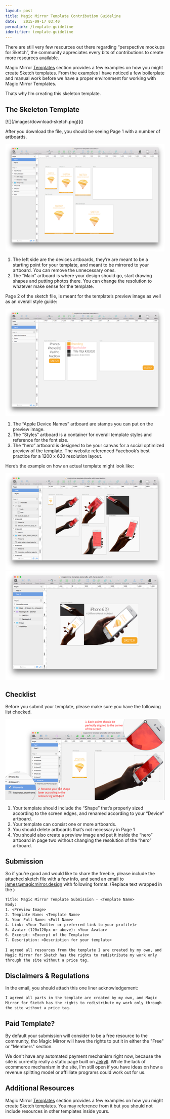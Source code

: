 ```yaml
---
layout: post
title: Magic Mirror Template Contribution Guideline
date:   2015-09-17 03:40
permalink: /template-guideline
identifier: template-guideline
---
```


There are still very few resources out there regarding “perspective mockups for Sketch”, the community appreciates every bits of contributions to create more resources available.

Magic Mirror [Templates](/templates) section provides a few examples on how you might create Sketch templates. From the examples I have noticed a few boilerplate and manual work before we have a proper environment for working with Magic Mirror Templates.

Thats why I’m creating this skeleton template.

## The Skeleton Template

<div class="center" markdown="1">
[![](/images/download-sketch.png)]()
</div>

After you download the file, you should be seeing Page 1 with a number of artboards.

![](/images/skeleton-page1.png)

1. The left side are the devices artboards, they’re are meant to be a starting point for your template, and meant to be mirrored to your artboard. You can remove the unnecessary ones.
2. The “Main” artboard is where your design should go, start drawing shapes and putting photos there. You can change the resolution to whatever make sense for the template.

Page 2 of the sketch file, is meant for the template’s preview image as well as an overall style guide:

![](/images/skeleton-page2.png)

1. The “Apple Device Names” artboard are stamps you can put on the preview image.
2. The “Styles” artboard is a container for overall template styles and reference for the font size.
3. The “hero” artboard is designed to be your canvas for a social optimized preview of the template. The website referenced Facebook’s best practice for a 1200 x 630 resolution layout.

Here’s the example on how an actual template might look like:

![](/images/skeleton-example-page1.png)
![](/images/skeleton-example-page2.png)

## Checklist

Before you submit your template, please make sure you have the following list checked.

![](/images/skeleton-requirement.png)

1. Your template should include the “Shape” that’s properly sized according to the screen edges, and renamed according to your “Device” artboard.
2. Your template can consist one or more artboards.
3. You should delete artboards that’s not necessary in Page 1
4. You should also create a preview image and put it inside the “hero” artboard in page two without changing the resolution of the “hero” artboard.

## Submission

So if you’re good and would like to share the freebie, please include the attached sketch file with a few info, and send an email to [james@magicmirror.design](mailto:james@magicmirror.design) with following format. (Replace text wrapped in the <brackets>)

~~~
Title: Magic Mirror Template Submission - <Template Name>
Body:
1. <Preview Image>
2. Template Name: <Template Name>
3. Your Full Name: <Full Name>
4. Link: <Your Twitter or preferred link to your profile)>
5. Avatar (120x120px or above): <Your Avatar>
6. Excerpt: <Excerpt of the Template>
7. Description: <Description for your template>

I agreed all resources from the template I are created by my own, and Magic Mirror for Sketch has the rights to redistribute my work only through the site without a price tag.

~~~

## Disclaimers & Regulations

In the email, you should attach this one liner acknowledgement:

```
I agreed all parts in the template are created by my own, and Magic Mirror for Sketch has the rights to redistribute my work only through the site without a price tag.
```

## Paid Template?

By default your submission will consider to be a free resource to the community, tho Magic Mirror will have the rights to put it in either the "Free" or "Members" section.

We don't have any automated payment mechanism right now, because the site is currently really a static page built on [Jekyll](https://jekyllrb.com). While the lack of ecommerce mechanism in the site, I'm still open if you have ideas on how a revenue splitting model or affilliate programs could work out for us.

## Additional Resources

Magic Mirror [Templates](http://magicmirror.design/templates) section provides a few examples on how you might create Sketch templates. You may reference from it but you should not include resources in other templates inside yours.

